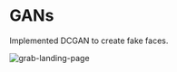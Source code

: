 # GANs
Implemented DCGAN to create fake faces.

![grab-landing-page](https://github.com/winnie1312/grab/blob/master/grab-landingpage-winnie.gif)
